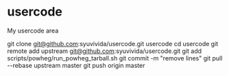 usercode
========

My usercode area


git clone git@github.com:syuvivida/usercode.git usercode
cd usercode
git remote add upstream git@github.com:syuvivida/usercode.git
git add scripts/powheg/run_powheg_tarball.sh
git commit -m "remove lines"
git pull --rebase upstream master
git push origin master
